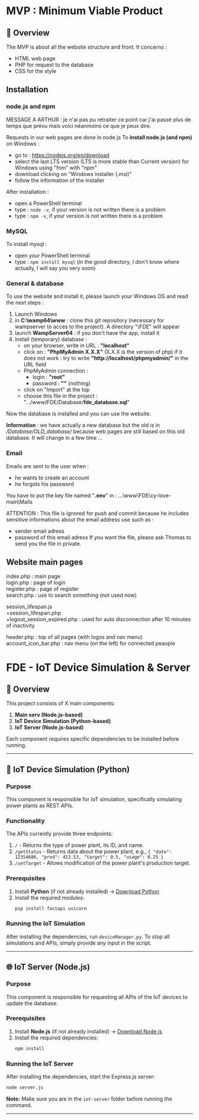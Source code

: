 # MVP : Minimum Viable Product

## 📌 Overview
The MVP is about all the website structure and front.
It concerns :
   - HTML web page
   - PHP for request to the database
   - CSS for the style

## Installation
### node.js and npm
MESSAGE A ARTHUR : je n'ai pas pu retraiter ce point car j'ai passé plus de temps que prévu mais voici néanmoins ce que je peux dire.

Requests in our web pages are done in node.js
To **install node.js (and npm)** on Windows :
   - go to : https://nodejs.org/en/download
   - select the last LTS version (LTS is more stable than Current version) for Windows using "fnm" with "npm"
   - download clicking on "Windows installer (.msi)"
   - follow the information of the installer

After installation : 
   - open a PowerShell terminal
   - type : ```node -v```, if your version is not written there is a problem
   - type : ```npm -v```, if your version is not written there is a problem

### MySQL
To install mysql : 
   - open your PowerShell terminal
   - type : ```npm install mysql``` (in the good directory, I don't know where actually, I will say you very soon)



### General & database
To use the website and install it, please launch your Windows OS and read the next steps :
   1. Launch Windows
   2. in **C:\wamp64\www** : clone this git repository (necessary for wampserver to acces to the project). A directory "\FDE" will appear
   3. launch **WampServer64** : if you don't have the app, install it
   4. Install (temporary) database :
      - on your browser, write in URL : **"localhost"**
      - click on : **"PhpMyAdmin X.X.X"** (X.X.X is the version of php)
      if it does not work : try to write **"http://localhost/phpmyadmin/"** in the URL field
      - PhpMyAdmin connection : 
         - login : **"root"**
         - password : **""** (nothing)
      - click on "Import" at the top
      - choose this file in the project : ".../www/FDE/Database/**fde_database.sql**"

Now the database is installed and you can use the website.

**Information** : we have actually a new database but the old is in */Database/OLD_database/* because web pages are still based on this old database. It will change in a few time ...

### Email
Emails are sent to the user when :
   - he wants to create an account
   - he forgots his password

You have to put the key file named "**.env**" in : ...\www\FDE\cy-love-main\Mails  

ATTENTION : This file is ignored for push and commit because he includes sensitive informations about the email address use such as :
   - sender email adress
   - password of this email adress
If you want the file, please ask Thomas to send you the file in private.

## Website main pages
index.php : main page  
login.php : page of login  
register.php : page of register  
search.php : use to search something (not used now)  

session_lifespan.js  
+session_lifespan.php  
+logout_session_expired.php : used for auto disconnection after 10 minutes of inactivity  


header.php : top of all pages (with logos and nav menu)
account_icon_bar.php : nav menu (on the left) for connected peaople




# FDE - IoT Device Simulation & Server

## 📌 Overview
This project consists of X main components:
1. **Main serv (Node.js-based)**
2. **IoT Device Simulation (Python-based)**
3. **IoT Server (Node.js-based)**

Each component requires specific dependencies to be installed before running.

---

## 🚀 IoT Device Simulation (Python)
### **Purpose**
This component is responsible for IoT simulation, specifically simulating power plants as REST APIs.

### **Functionality**
The APIs currently provide three endpoints:
1. `/` - Returns the type of power plant, its ID, and name.
2. `/getStatus` - Returns data about the power plant, e.g., `{ "date": 12354686, "prod": 413.53, "target": 0.5, "usage": 0.25 }`
3. `/setTarget` - Allows modification of the power plant's production target.

### **Prerequisites**
1. Install **Python** (if not already installed) → [Download Python](https://www.python.org/downloads/)
2. Install the required modules:
   ```sh
   pip install fastapi uvicorn
   ```

### **Running the IoT Simulation**
After installing the dependencies, run `deviceManager.py`. To stop all simulations and APIs, simply provide any input in the script.

---

## 🌐 IoT Server (Node.js)
### **Purpose**
This component is responsible for requesting all APIs of the IoT devices to update the database.

### **Prerequisites**
1. Install **Node.js** (if not already installed) → [Download Node.js](https://nodejs.org/)
2. Install the required dependencies:
   ```sh
   npm install
   ```

### **Running the IoT Server**
After installing the dependencies, start the Express.js server:
```sh
node server.js
```

**Note:** Make sure you are in the `iot-server` folder before running the command.

---
